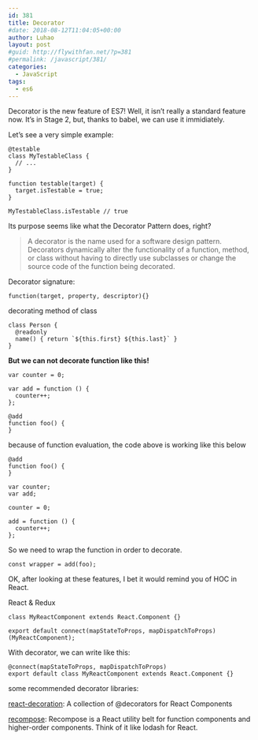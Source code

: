 ```yaml
---
id: 381
title: Decorator
#date: 2018-08-12T11:04:05+00:00
author: Luhao
layout: post
#guid: http://flywithfan.net/?p=381
#permalink: /javascript/381/
categories:
  - JavaScript
tags:
  - es6
---
```

Decorator is the new feature of ES7! Well, it isn&#8217;t really a standard feature now. It&#8217;s in Stage 2, but, thanks to babel, we can use it immidiately.

Let&#8217;s see a very simple example:

<pre><code class="language-javascript ">@testable
class MyTestableClass {
  // ...
}

function testable(target) {
  target.isTestable = true;
}

MyTestableClass.isTestable // true
</code></pre>

Its purpose seems like what the Decorator Pattern does, right?

> A decorator is the name used for a software design pattern. Decorators dynamically alter the functionality of a function, method, or class without having to directly use subclasses or change the source code of the function being decorated. 

Decorator signature:
  
`function(target, property, descriptor){}`

decorating method of class

<pre><code class="language-javascript ">class Person {
  @readonly
  name() { return `${this.first} ${this.last}` }
}
</code></pre>

**But we can not decorate function like this!**

<pre><code class="language-javascript ">var counter = 0;

var add = function () {
  counter++;
};

@add
function foo() {
}
</code></pre>

because of function evaluation, the code above is working like this below

<pre><code class="language-javascript ">@add
function foo() {
}

var counter;
var add;

counter = 0;

add = function () {
  counter++;
};
</code></pre>

So we need to wrap the function in order to decorate.

<pre><code class="language-javascript ">const wrapper = add(foo);
</code></pre>

OK, after looking at these features, I bet it would remind you of HOC in React.

React & Redux

<pre><code class="language-javascript ">class MyReactComponent extends React.Component {}

export default connect(mapStateToProps, mapDispatchToProps)(MyReactComponent);
</code></pre>

With decorator, we can write like this:

<pre><code class="language-javascript ">@connect(mapStateToProps, mapDispatchToProps)
export default class MyReactComponent extends React.Component {}
</code></pre>

some recommended decorator libraries:

[react-decoration](https://github.com/mbasso/react-decoration): A collection of @decorators for React Components

[recompose](https://github.com/acdlite/recompose): Recompose is a React utility belt for function components and higher-order components. Think of it like lodash for React.